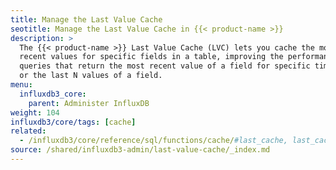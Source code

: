 ```yaml
---
title: Manage the Last Value Cache
seotitle: Manage the Last Value Cache in {{< product-name >}}
description: >
  The {{< product-name >}} Last Value Cache (LVC) lets you cache the most
  recent values for specific fields in a table, improving the performance of
  queries that return the most recent value of a field for specific time series
  or the last N values of a field. 
menu:
  influxdb3_core:
    parent: Administer InfluxDB
weight: 104
influxdb3/core/tags: [cache]
related:
  - /influxdb3/core/reference/sql/functions/cache/#last_cache, last_cache SQL function
source: /shared/influxdb3-admin/last-value-cache/_index.md
---
```


<!-- The content for this page is located at
// SOURCE content/shared/influxdb3-admin/last-value-cache/_index.md
-->
